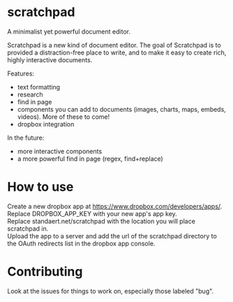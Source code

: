 # scratchpad
A minimalist yet powerful document editor.

Scratchpad is a new kind of document editor. The goal of Scratchpad is to provided a distraction-free place to write, and to make it easy to create rich, highly interactive documents.

Features:

 - text formatting
 - research
 - find in page
 - components you can add to documents (images, charts, maps, embeds, videos). More of these to come!
 - dropbox integration


In the future:

 - more interactive components
 - a more powerful find in page (regex, find+replace)

# How to use

Create a new dropbox app at https://www.dropbox.com/developers/apps/. <br>
Replace DROPBOX_APP_KEY with your new app's app key. <br>
Replace standaert.net/scratchpad with the location you will place scratchpad in. <br>
Upload the app to a server and add the url of the scratchpad directory to the OAuth redirects list in the dropbox app console.

# Contributing

Look at the issues for things to work on, especially those labeled "bug".
